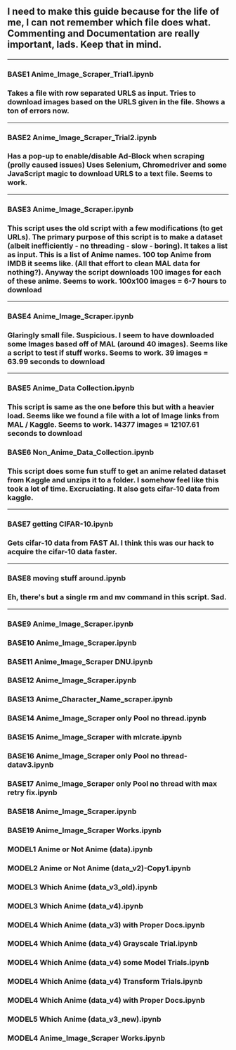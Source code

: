 <h2>
I need to make this guide because for the life of me, I can not remember which file does what.<br>
Commenting and Documentation are really important, lads. Keep that in mind.

<hr>
<h3> BASE1 Anime_Image_Scraper_Trial1.ipynb <h3>
  Takes a file with row separated URLS as input.
  Tries to download images based on the URLS given in the file.
  Shows a ton of errors now.
<hr>
  
<h3> BASE2 Anime_Image_Scraper_Trial2.ipynb <h3>
  Has a pop-up to enable/disable Ad-Block when scraping (prolly caused issues)
  Uses Selenium, Chromedriver and some JavaScript magic to download URLS to a text file.
  Seems to work.
<hr>
  
<h3> BASE3 Anime_Image_Scraper.ipynb <h3>
  This script uses the old script with a few modifications (to get URLs).
  The primary purpose of this script is to make a dataset (albeit inefficiently - no threading - slow - boring). It takes a list     as input. This is a list of Anime names. 100 top Anime from IMDB it seems like. (All that effort to clean MAL data for   nothing?). Anyway the script downloads 100 images for each of these anime.
  Seems to work.  
  100x100 images = 6-7 hours to download
<hr>  
  
<h3> BASE4 Anime_Image_Scraper.ipynb <h3>
  Glaringly small file. Suspicious.
  I seem to have downloaded some Images based off of MAL (around 40 images). Seems like a script to test if stuff works.
  Seems to work.
  39 images = 63.99 seconds to download
<hr>
  
<h3> BASE5 Anime_Data Collection.ipynb <h3>
  This script is same as the one before this but with a heavier load.
  Seems like we found a file with a lot of Image links from MAL / Kaggle.
  Seems to work.
  14377 images = 12107.61 seconds to download
  
  
<h3> BASE6 Non_Anime_Data_Collection.ipynb <h3>
  This script does some fun stuff to get an anime related dataset from Kaggle and unzips it to a folder. I somehow feel like this   took a lot of time. Excruciating.
  It also gets cifar-10 data from kaggle.
  
<hr>
  
<h3> BASE7 getting CIFAR-10.ipynb <h3>
  Gets cifar-10 data from FAST AI. I think this was our hack to acquire the cifar-10 data faster.
<hr>

<h3> BASE8 moving stuff around.ipynb <h3>
  Eh, there's but a single rm and mv command in this script. Sad.
<hr>
  
<h3> BASE9 Anime_Image_Scraper.ipynb <h3>

<h3> BASE10 Anime_Image_Scraper.ipynb <h3>

<h3> BASE11 Anime_Image_Scraper DNU.ipynb <h3>

<h3> BASE12 Anime_Image_Scraper.ipynb <h3>

<h3> BASE13 Anime_Character_Name_scraper.ipynb <h3>

<h3> BASE14 Anime_Image_Scraper only Pool no thread.ipynb <h3>

<h3> BASE15 Anime_Image_Scraper with mlcrate.ipynb <h3>

<h3> BASE16 Anime_Image_Scraper only Pool no thread-datav3.ipynb <h3>

<h3> BASE17 Anime_Image_Scraper only Pool no thread with max retry fix.ipynb <h3>

<h3> BASE18 Anime_Image_Scraper.ipynb <h3>

<h3> BASE19 Anime_Image_Scraper Works.ipynb <h3>

<h3> MODEL1 Anime or Not Anime (data).ipynb <h3>
<h3> MODEL2 Anime or Not Anime (data_v2)-Copy1.ipynb <h3>
<h3> MODEL3 Which Anime (data_v3_old).ipynb <h3>
<h3> MODEL3 Which Anime (data_v4).ipynb <h3>
<h3> MODEL4 Which Anime (data_v3) with Proper Docs.ipynb <h3>
<h3> MODEL4 Which Anime (data_v4) Grayscale Trial.ipynb <h3>
<h3> MODEL4 Which Anime (data_v4) some Model Trials.ipynb <h3>
<h3> MODEL4 Which Anime (data_v4) Transform Trials.ipynb <h3>
<h3> MODEL4 Which Anime (data_v4) with Proper Docs.ipynb <h3>
<h3> MODEL5 Which Anime (data_v3_new).ipynb <h3>
<h3> MODEL4 Anime_Image_Scraper Works.ipynb <h3>

